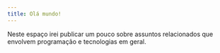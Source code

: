 ```yaml
---
title: Olá mundo!
---
```


Neste espaço irei publicar um pouco sobre assuntos relacionados que envolvem programação e tecnologias em geral.




